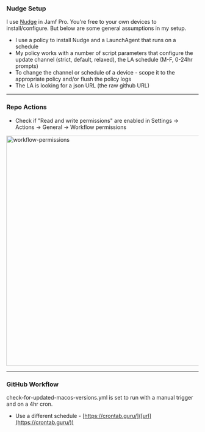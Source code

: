 ### Nudge Setup
I use [Nudge]([url](https://github.com/macadmins/nudge)) in Jamf Pro. You're free to your own devices to install/configure. But below are some general assumptions in my setup.
* I use a policy to install Nudge and a LaunchAgent that runs on a schedule
* My policy works with a number of script parameters that configure the update channel (strict, default, relaxed), the LA schedule (M-F, 0-24hr prompts)
* To change the channel or schedule of a device - scope it to the appropriate policy and/or flush the policy logs
* The LA is looking for a json URL (the raw github URL)

---
### Repo Actions
* Check if "Read and write permissions" are enabled in Settings -> Actions -> General -> Workflow permissions
<img width="603" alt="workflow-permissions" src="https://github.com/distorted-fields/nudge-json-updater/assets/18072053/47c8e66b-2500-4398-b588-0f429182e471">

---
### GitHub Workflow
check-for-updated-macos-versions.yml is set to run with a manual trigger and on a 4hr cron. 
* Use a different schedule - [https://crontab.guru/]([url](https://crontab.guru/))
